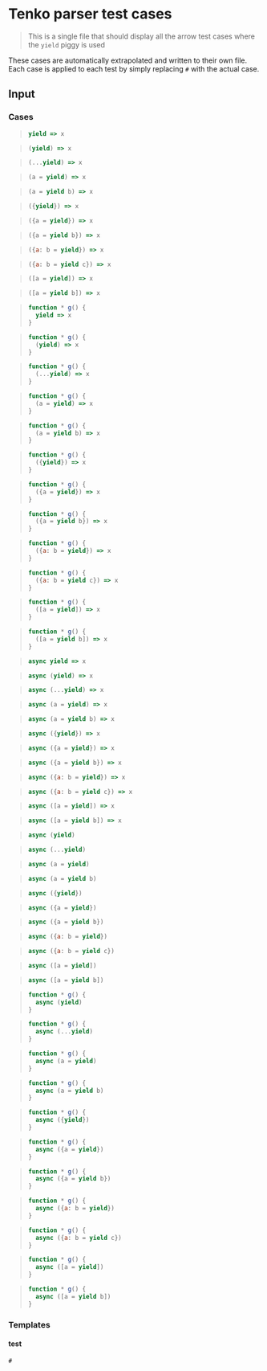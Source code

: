 # Tenko parser test cases

> This is a single file that should display all the arrow test cases where the `yield` piggy is used

These cases are automatically extrapolated and written to their own file.
Each case is applied to each test by simply replacing `#` with the actual case.

## Input

### Cases

> `````js
> yield => x
> `````

> `````js
> (yield) => x
> `````

> `````js
> (...yield) => x
> `````

> `````js
> (a = yield) => x
> `````

> `````js
> (a = yield b) => x
> `````

> `````js
> ({yield}) => x
> `````

> `````js
> ({a = yield}) => x
> `````

> `````js
> ({a = yield b}) => x
> `````

> `````js
> ({a: b = yield}) => x
> `````

> `````js
> ({a: b = yield c}) => x
> `````

> `````js
> ([a = yield]) => x
> `````

> `````js
> ([a = yield b]) => x
> `````

> `````js
> function * g() {
>   yield => x
> }
> `````

> `````js
> function * g() {
>   (yield) => x
> }
> `````

> `````js
> function * g() {
>   (...yield) => x
> }
> `````

> `````js
> function * g() {
>   (a = yield) => x
> }
> `````

> `````js
> function * g() {
>   (a = yield b) => x
> }
> `````

> `````js
> function * g() {
>   ({yield}) => x
> }
> `````

> `````js
> function * g() {
>   ({a = yield}) => x
> }
> `````

> `````js
> function * g() {
>   ({a = yield b}) => x
> }
> `````

> `````js
> function * g() {
>   ({a: b = yield}) => x
> }
> `````

> `````js
> function * g() {
>   ({a: b = yield c}) => x
> }
> `````

> `````js
> function * g() {
>   ([a = yield]) => x
> }
> `````

> `````js
> function * g() {
>   ([a = yield b]) => x
> }
> `````

> `````js
> async yield => x
> `````

> `````js
> async (yield) => x
> `````

> `````js
> async (...yield) => x
> `````

> `````js
> async (a = yield) => x
> `````

> `````js
> async (a = yield b) => x
> `````

> `````js
> async ({yield}) => x
> `````

> `````js
> async ({a = yield}) => x
> `````

> `````js
> async ({a = yield b}) => x
> `````

> `````js
> async ({a: b = yield}) => x
> `````

> `````js
> async ({a: b = yield c}) => x
> `````

> `````js
> async ([a = yield]) => x
> `````

> `````js
> async ([a = yield b]) => x
> `````

> `````js
> async (yield)
> `````

> `````js
> async (...yield)
> `````

> `````js
> async (a = yield)
> `````

> `````js
> async (a = yield b)
> `````

> `````js
> async ({yield})
> `````

> `````js
> async ({a = yield})
> `````

> `````js
> async ({a = yield b})
> `````

> `````js
> async ({a: b = yield})
> `````

> `````js
> async ({a: b = yield c})
> `````

> `````js
> async ([a = yield])
> `````

> `````js
> async ([a = yield b])
> `````

> `````js
> function * g() {
>   async (yield)
> }
> `````

> `````js
> function * g() {
>   async (...yield)
> }
> `````

> `````js
> function * g() {
>   async (a = yield)
> }
> `````

> `````js
> function * g() {
>   async (a = yield b)
> }
> `````

> `````js
> function * g() {
>   async ({yield})
> }
> `````

> `````js
> function * g() {
>   async ({a = yield})
> }
> `````

> `````js
> function * g() {
>   async ({a = yield b})
> }
> `````

> `````js
> function * g() {
>   async ({a: b = yield})
> }
> `````

> `````js
> function * g() {
>   async ({a: b = yield c})
> }
> `````

> `````js
> function * g() {
>   async ([a = yield])
> }
> `````

> `````js
> function * g() {
>   async ([a = yield b])
> }
> `````

### Templates

#### test

`````js
#
`````
